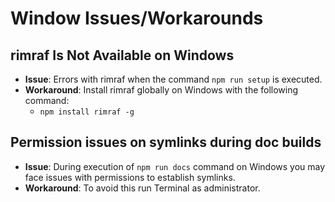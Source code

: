 # Window Issues/Workarounds

## rimraf Is Not Available on Windows
* **Issue**: Errors with rimraf when the command `npm run setup` is executed.
* **Workaround**: Install rimraf globally on Windows with the following command:
  * `npm install rimraf -g`

## Permission issues on symlinks during doc builds
* **Issue**:  During execution of `npm run docs` command on Windows you may face issues with permissions to establish symlinks. 
* **Workaround**: To avoid this run Terminal as administrator. 
